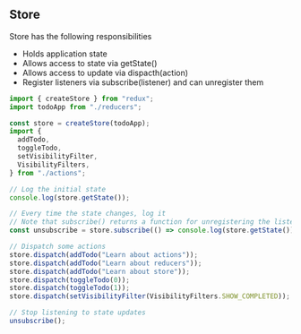 ## Store

Store has the following responsibilities

- Holds application state
- Allows access to state via getState()
- Allows access to update via dispacth(action)
- Register listeners via subscribe(listener) and can unregister them

```js
import { createStore } from "redux";
import todoApp from "./reducers";

const store = createStore(todoApp);
import {
  addTodo,
  toggleTodo,
  setVisibilityFilter,
  VisibilityFilters,
} from "./actions";

// Log the initial state
console.log(store.getState());

// Every time the state changes, log it
// Note that subscribe() returns a function for unregistering the listener
const unsubscribe = store.subscribe(() => console.log(store.getState()));

// Dispatch some actions
store.dispatch(addTodo("Learn about actions"));
store.dispatch(addTodo("Learn about reducers"));
store.dispatch(addTodo("Learn about store"));
store.dispatch(toggleTodo(0));
store.dispatch(toggleTodo(1));
store.dispatch(setVisibilityFilter(VisibilityFilters.SHOW_COMPLETED));

// Stop listening to state updates
unsubscribe();
```
